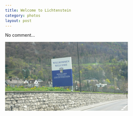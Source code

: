 ```yaml
---
title: Welcome to Lichtenstein
category: photos
layout: post
---
```

No comment...

![Welcome to Lichtenstein](/assets/Welcome_To_Lichtenstein.jpg)

